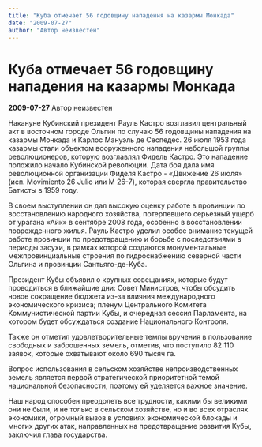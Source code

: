 ```yaml
---
title: "Куба отмечает 56 годовщину нападения на казармы Монкада"
date: "2009-07-27"
author: "Автор неизвестен"
---
```


# Куба отмечает 56 годовщину нападения на казармы Монкада

**2009-07-27** Автор неизвестен

Накануне Кубинский президент Рауль Кастро возглавил центральный акт в восточном городе Ольгин по случаю 56 годовщины нападения на казармы Монкада и Карлос Мануэль де Сеспедес. 26 июля 1953 года казармы стали объектом вооруженного нападения небольшой группы революционеров, которую возглавлял Фидель Кастро. Это нападение положило начало Кубинской революции. Дата боя дала имя революционной организации Фиделя Кастро - «Движение 26 июля» (исп. Movimiento 26 Julio или M 26-7), которая свергла правительство Батисты в 1959 году.

В своем выступлении он дал высокую оценку работе в провинции по восстановлению народного хозяйства, потерпевшего серьезный ущерб от урагана «Айк» в сентябре 2008 года, особенно в восстановлении поврежденного жилья. Рауль Кастро уделил особое внимание текущей работе провинции по предотвращению и борьбе с последствиями в периоды засухи, в рамках которой создаются монументальные межпровинциальные строения по гидроснабжению северной части Ольгина и провинции Сантьяго-де-Куба.

Президент Кубы объявил о крупных совещаниях, которые будут проводиться в ближайшие дни: Совет Министров, чтобы обсудить новое сокращение бюджета из-за влияния международного экономического кризиса; пленум Центрального Комитета Коммунистической партии Кубы, и очередная сессия Парламента, на котором будет обсуждаться создание Национального Контроля.

Также он отметил удовлетворительные темпы вручения в пользование свободных и заброшенных земель, отметив, что поступило 82 110 заявок, которые охватывают около 690 тысяч га.

Вопрос использования в сельском хозяйстве непроизводственных земель является первой стратегической приоритетной темой национальной безопасности, поэтому ей уделяется важное значение.

Наш народ способен преодолеть все трудности, какими бы великими они не были, и не только в сельском хозяйстве, но и во всех отраслях экономики, огромный вызов в условиях экономической блокады и многих других атак, направленных на предотвращение развития Кубы, заключил глава государства.